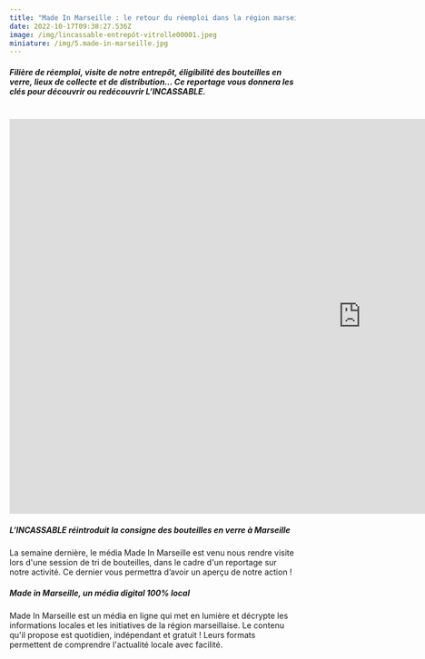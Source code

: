 ```yaml
---
title: "Made In Marseille : le retour du réemploi dans la région marseillaise"
date: 2022-10-17T09:38:27.536Z
image: /img/lincassable-entrepôt-vitrolle00001.jpeg
miniature: /img/5.made-in-marseille.jpg
---
```


##### Filière de réemploi, visite de notre entrepôt, éligibilité des bouteilles en verre, lieux de collecte et de distribution… Ce reportage vous donnera les clés pour découvrir ou redécouvrir L’INCASSABLE. 

<br/>

<iframe width="1237" height="696" src="https://www.youtube.com/embed/Fs6l6rXN6Uo" title="L'Incassable réintroduit la consigne des bouteilles en verre à Marseille" frameborder="0" allow="accelerometer; autoplay; clipboard-write; encrypted-media; gyroscope; picture-in-picture" allowfullscreen></iframe>

##### L’INCASSABLE réintroduit la consigne des bouteilles en verre à Marseille

La semaine dernière, le média Made In Marseille est venu nous rendre visite lors d'une session de tri de bouteilles, dans le cadre d'un reportage sur notre activité. Ce dernier vous permettra d’avoir un aperçu de notre action !

##### Made in Marseille, un média digital 100% local

Made In Marseille est un média en ligne qui met en lumière et décrypte les informations locales et les initiatives de la région marseillaise. Le contenu qu'il propose est quotidien, indépendant et gratuit ! Leurs formats permettent de comprendre l'actualité locale avec facilité.
